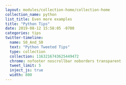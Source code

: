 ```yaml
---
layout: modules/collection-home/collection-home
collection_name: python
list_title: Even more examples
title: "Python Tips"
date: 2019-08-12 15:58:05 -0700
categories: tips
twitter-timeline:
  name: S0_And_S0
  text: "Python Tweeted Tips"
  type: collection
  collection: 1163216743625449472
  chrome: nofooter noscrollbar noborders transparent
  tweet_limit: 5
  inject_js: true
  width: 800
---
```

